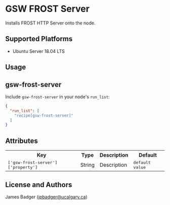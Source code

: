 # GSW FROST Server

Installs FROST HTTP Server onto the node.

## Supported Platforms

* Ubuntu Server 18.04 LTS

## Usage

## gsw-frost-server

Include `gsw-frost-server` in your node's `run_list`:

```json
{
  "run_list": [
    "recipe[gsw-frost-server]"
  ]
}
```

## Attributes

<table>
  <tr>
    <th>Key</th>
    <th>Type</th>
    <th>Description</th>
    <th>Default</th>
  </tr>
  <tr>
    <td><tt>['gsw-frost-server']['property']</tt></td>
    <td>String</td>
    <td>Description</td>
    <td><tt>default value</tt></td>
  </tr>
</table>

## License and Authors

James Badger (jpbadger@ucalgary.ca)

